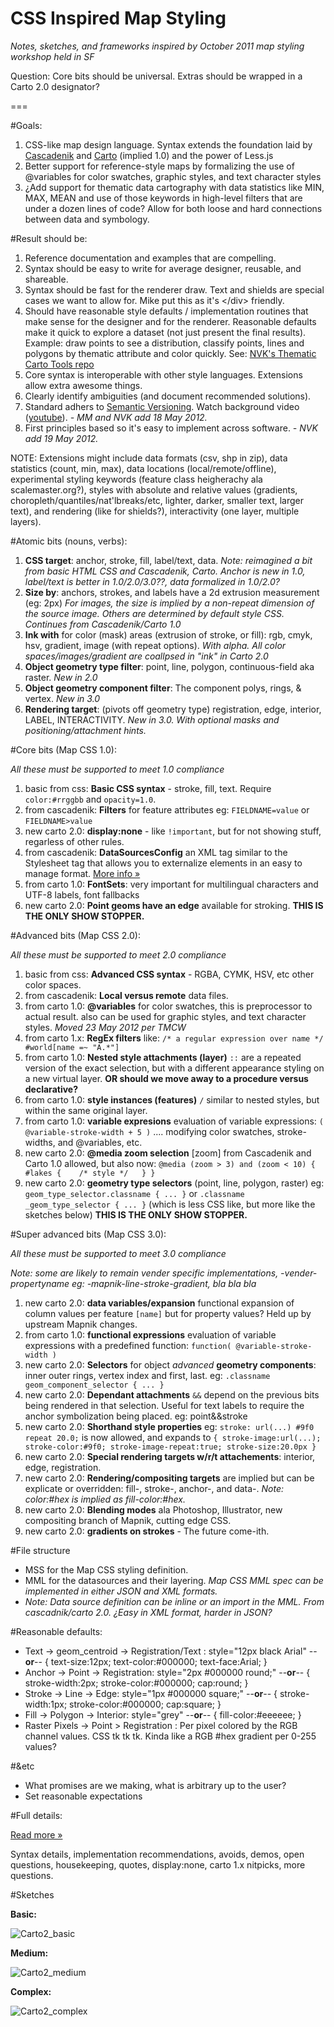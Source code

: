 CSS Inspired Map Styling
=====================

_Notes, sketches, and frameworks inspired by October 2011 map styling workshop held in SF_

Question: Core bits should be universal. Extras should be wrapped in a Carto 2.0 designator?

===

#Goals:

1. CSS-like map design language. Syntax extends the foundation laid by [Cascadenik](https://github.com/mapnik/Cascadenik/wiki/Dictionary) and [Carto](https://github.com/mapbox/carto) (implied 1.0) and the power of Less.js
2. Better support for reference-style maps by formalizing the use of @variables for color swatches, graphic styles, and text character styles
3. ¿Add support for thematic data cartography with data statistics like MIN, MAX, MEAN and use of those keywords in high-level filters that are under a dozen lines of code? Allow for both loose and hard connections between data and symbology.


#Result should be:

1. Reference documentation and examples that are compelling.
2. Syntax should be easy to write for average designer, reusable, and shareable. 
3. Syntax should be fast for the renderer draw. Text and shields are special cases we want to allow for. Mike put this as it's &#60;/div&#62; friendly.
4. Should have reasonable style defaults / implementation routines that make sense for the designer and for the renderer. Reasonable defaults make it quick to explore a dataset (not just present the final results). Example: draw points to see a distribution, classify points, lines and polygons by thematic attribute and color quickly. See: [NVK's Thematic Carto Tools repo](https://github.com/nvkelso/thematic-carto-tools)
5. Core syntax is interoperable with other style languages. Extensions allow extra awesome things. 
6. Clearly identify ambiguities (and document recommended solutions).
7. Standard adhers to [Semantic Versioning](http://semver.org/). Watch background video ([youtube](http://www.youtube.com/watch?v=k2h2lvhzMDc)). _- MM and NVK add 18 May 2012._
8. First principles based so it's easy to implement across software. _- NVK add 19 May 2012._

NOTE: Extensions might include data formats (csv, shp in zip), data statistics (count, min, max), data locations (local/remote/offline), experimental styling keywords (feature class heigherachy ala scalemaster.org?), styles with absolute and relative values (gradients, choropleth/quantiles/nat'lbreaks/etc, lighter, darker, smaller text, larger text), and rendering (like for shields?), interactivity (one layer, multiple layers).


#Atomic bits (nouns, verbs):

1. **CSS target**: anchor, stroke, fill, label/text, data. _Note: reimagined a bit from basic HTML CSS and Cascadenik, Carto. Anchor is new in 1.0, label/text is better in 1.0/2.0/3.0??, data formalized in 1.0/2.0?_
1. **Size by**: anchors, strokes, and labels have a 2d extrusion measurement (eg: 2px) _For images, the size is implied by a non-repeat dimension of the source image. Others are determined by default style CSS. Continues from Cascadenik/Carto 1.0_
1. **Ink with** for color (mask) areas (extrusion of stroke, or fill): rgb, cmyk, hsv, gradient, image (with repeat options). _With alpha. All color spaces/images/gradient are coallpsed in "ink" in Carto 2.0_
1. **Object geometry type filter**: point, line, polygon, continuous-field aka raster. _New in 2.0_
1. **Object geometry component filter**: The component polys, rings, & vertex. _New in 3.0_
1. **Rendering target**: (pivots off geometry type) registration, edge, interior, LABEL, INTERACTIVITY. _New in 3.0. With optional masks and positioning/attachment hints._


#Core bits (Map CSS 1.0):

_All these must be supported to meet 1.0 compliance_

1. basic from  css: **Basic CSS syntax** - stroke, fill, text. Require `color:#rrggbb` and `opacity=1.0`. 
1. from cascadenik: **Filters** for feature attributes eg: `FIELDNAME=value` or `FIELDNAME>value`
1. new  carto  2.0: **display:none** - like `!important`, but for not showing stuff, regarless of other rules. 
1. from cascadenik: **DataSourcesConfig** an XML tag similar to the Stylesheet tag that allows you to externalize elements in an easy to manage format. [More info »](https://github.com/mapnik/Cascadenik/wiki/Managing-Data-Sources)
1. from carto  1.0: **FontSets**: very important for multilingual characters and UTF-8 labels, font fallbacks
1. new  carto  2.0: **Point geoms have an edge** available for stroking. **THIS IS THE ONLY SHOW STOPPER.**

#Advanced bits (Map CSS 2.0):

_All these must be supported to meet 2.0 compliance_

1. basic from  css: **Advanced CSS syntax** - RGBA, CYMK, HSV, etc other color spaces.
1. from cascadenik: **Local versus remote** data files.
1. from carto  1.0: **@variables** for color swatches, this is preprocessor to actual result. also can be used for graphic styles, and text character styles. _Moved 23 May 2012 per TMCW_
1. from carto  1.x: **RegEx filters** like: `/* a regular expression over name */ #world[name =~ "A.*"]`
1. from carto  1.0: **Nested style attachments (layer)** `::` are a repeated version of the exact selection, but with a different appearance styling on a new virtual layer. **OR should we move away to a procedure versus declarative?**
1. from carto  1.0: **style instances (features)** `/` similar to nested styles, but within the same original layer. 
1. from carto  1.0: **variable expresions** evaluation of variable expressions: `( @variable-stroke-width + 5 )` .... modifying color swatches, stroke-widths, and @variables, etc.
1. new  carto  2.0: **@media zoom selection** [zoom] from Cascadenik and Carto 1.0 allowed, but also now: `@media (zoom > 3) and (zoom < 10) {  #lakes {    /* style */   } }`
1. new  carto  2.0: **geometry type selectors** (point, line, polygon, raster) eg: `geom_type_selector.classname { ... }` or `.classname _geom_type_selector { ... }` (which is less CSS like, but more like the sketches below)  **THIS IS THE ONLY SHOW STOPPER.**

#Super advanced bits (Map CSS 3.0):

_All these must be supported to meet 3.0 compliance_

_Note: some are likely to remain vender specific implementations, -vender-propertyname eg: -mapnik-line-stroke-gradient, bla bla bla_

1. new  carto  2.0: **data variables/expansion** functional expansion of column values per feature `[name]` but for property values? Held up by upstream Mapnik changes.
1. from carto  1.0: **functional expressions** evaluation of variable expressions with a predefined function: `function( @variable-stroke-width )`
1. new  carto  2.0: **Selectors** for object _advanced_ **geometry components**: inner outer rings, vertex index and first, last. eg: `.classname geom_component_selector { ... }`
1. new  carto  2.0: **Dependant attachments** `&&` depend on the previous bits being rendered in that selection. Useful for text labels to require the anchor symbolization being placed. eg: point&&stroke
1. new  carto  2.0: **Shorthand style properties** eg: `stroke: url(...) #9f0 repeat 20.0;` is now allowed, and expands to `{ stroke-image:url(...); stroke-color:#9f0; stroke-image-repeat:true; stroke-size:20.0px }`
1. new  carto  2.0: **Special rendering targets w/r/t attachements**: interior, edge, registration.
1. new  carto  2.0: **Rendering/compositing targets** are implied but can be explicate or overridden: fill-, stroke-, anchor-, and data-. _Note: color:#hex is implied as fill-color:#hex._
1. new  carto  2.0: **Blending modes** ala Photoshop, Illustrator, new compositing branch of Mapnik, cutting edge CSS.
1. new  carto  2.0: **gradients on strokes** - The future come-ith.

#File structure

* MSS for the Map CSS styling definition.
* MML for the datasources and their layering. _Map CSS MML spec can be implemented in either JSON and XML formats._
* _Note: Data source definition can be inline or an import in the MML. From cascadnik/carto 2.0. ¿Easy in XML format, harder in JSON?_


#Reasonable defaults:

* Text -> geom_centroid -> Registration/Text : style="12px black Arial" --**or**-- { text-size:12px; text-color:#000000; text-face:Arial; }
* Anchor -> Point -> Registration: style="2px #000000 round;" --**or**-- { stroke-width:2px; stroke-color:#000000; cap:round; }
* Stroke -> Line -> Edge: style="1px #000000 square;" --**or**-- { stroke-width:1px; stroke-color:#000000; cap:square; }
* Fill -> Polygon -> Interior: style="grey" --**or**-- { fill-color:#eeeeee; }
* Raster Pixels -> Point > Registration : Per pixel colored by the RGB channel values. CSS tk tk tk. Kinda like a RGB #hex gradient per 0-255 values?


#&etc

* What promises are we making, what is arbitrary up to the user?
* Set reasonable expectations


#Full details:

[Read more »](https://github.com/nvkelso/carto-css-map-styling/blob/master/full_details.md)

Syntax details, implementation recommendations, avoids, demos, open questions, housekeeping, quotes, display:none, carto 1.x nitpicks, more questions.


#Sketches

**Basic:**

![Carto2_basic](https://github.com/nvkelso/carto-css-map-styling/raw/master/images/carto_simple.png)

**Medium:**

![Carto2_medium](https://github.com/nvkelso/carto-css-map-styling/raw/master/images/carto_medium.png)

**Complex:**

![Carto2_complex](https://github.com/nvkelso/carto-css-map-styling/raw/master/images/carto_complex.png)